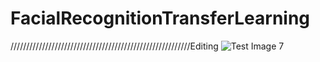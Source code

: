 # FacialRecognitionTransferLearning

/////////////////////////////////////////////////////////Editing
![Test Image 7](https://github.com/vikashkr437/FacialRecognitionTransferLearning/blob/master/Sceenshot)

